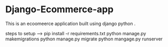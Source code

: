 # Django-Ecommerce-app
This is an ecoomeerce application built using django python .

steps to setup -->
pip install -r requirements.txt 
python manage.py makemigrations
python manage.py migrate
python mangage.py runserver

